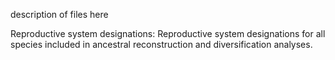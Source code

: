 description of files here

Reproductive system designations: Reproductive system designations for all species included in ancestral reconstruction and diversification analyses.
